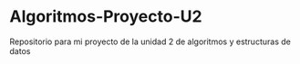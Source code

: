 # Algoritmos-Proyecto-U2
Repositorio para mi proyecto de la unidad 2 de algoritmos y estructuras de datos
